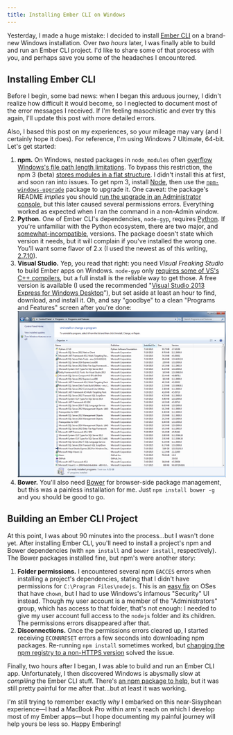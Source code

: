 ```yaml
---
title: Installing Ember CLI on Windows
---
```


Yesterday, I made a huge mistake: I decided to install [Ember CLI](http://www.ember-cli.com/) on a brand-new Windows installation. Over _two hours_ later, I was finally able to build and run an Ember CLI project. I'd like to share some of that process with you, and perhaps save you some of the headaches I encountered.

<!-- more -->

## Installing Ember CLI

Before I begin, some bad news: when I began this arduous journey, I didn't realize how difficult it would become, so I neglected to document most of the error messages I received. If I'm feeling masochistic and ever try this again, I'll update this post with more detailed errors.

Also, I based this post on my experiences, so your mileage may vary (and I certainly hope it does). For reference, I'm using Windows 7 Ultimate, 64-bit. Let's get started:

1. **npm.** On Windows, nested packages in `node_modules` often [overflow Windows's file path length limitations](https://github.com/joyent/node/issues/6960). To bypass this restriction, the npm 3 (beta) [stores modules in a flat structure](http://www.infoq.com/news/2015/06/npm). I didn't install this at first, and soon ran into issues. To get npm 3, install [Node](https://nodejs.org/), then use the [`npm-windows-upgrade`](https://github.com/felixrieseberg/npm-windows-upgrade) package to upgrade it. One caveat: the package's README _implies_ you should [run the upgrade in an Administrator console](https://github.com/felixrieseberg/npm-windows-upgrade#usage), but this later caused several permissions errors. Everything worked as expected when I ran the command in a non-Admin window.
1. **Python.** One of Ember CLI's dependencies, `node-gyp`, requires [Python](https://www.python.org/). If you're unfamiliar with the Python ecosystem, there are two major, and [somewhat-incompatible](https://wiki.python.org/moin/Python2orPython3), versions. The package doesn't state which version it needs, but it will complain if you've installed the wrong one. You'll want some flavor of 2.x (I used the newest as of this writing, [2.7.10](https://www.python.org/downloads/)).
1. **Visual Studio.** Yep, you read that right: you need _Visual Freaking Studio_ to build Ember apps on Windows. `node-gyp` only [requires some of VS's C++ compilers](https://github.com/TooTallNate/node-gyp#installation), but a full install is the reliable way to get those. A free version is available (I used the recommended "[Visual Studio 2013 Express for Windows Desktop](https://www.visualstudio.com/en-us/products/visual-studio-express-vs.aspx)”), but set aside at least an hour to find, download, and install it. Oh, and say "goodbye" to a clean "Programs and Features" screen after you're done:
![Installing Visual Studio adds a few apps](/2015/07/installing-ember-cli-on-windows/programs-and-features.png)
1. **Bower.** You'll also need [Bower](http://bower.io/) for browser-side package management, but this was a painless installation for me. Just `npm install bower -g` and you should be good to go.

## Building an Ember CLI Project

At this point, I was about 90 minutes into the process...but I wasn't done yet. After installing Ember CLI, you'll need to install a project's npm and Bower dependencies (with `npm install` and `bower install`, respectively). The Bower packages installed fine, but npm's were another story:

1. **Folder permissions.** I encountered several npm `EACCES` errors when installing a project's dependencies, stating that I didn't have permissions for `C:\Program Files\nodejs`. This is an [easy fix](http://stackoverflow.com/questions/16151018/npm-throws-error-without-sudo) on OSes that have `chown`, but I had to use Windows's infamous "Security" UI instead. Though my user account is a member of the "Administrators" group, which has access to that folder, that's not enough: I needed to give my user account full access to the `nodejs` folder and its children. The permissions errors disappeared after that.
1. **Disconnections.** Once the permissions errors cleared up, I started receiving `ECONNRESET` errors a few seconds into downloading npm packages. Re-running `npm install` sometimes worked, but [changing the npm registry to a non-HTTPS version](http://stackoverflow.com/questions/18419144/npm-not-working-read-econnreset) solved the issue.

Finally, two hours after I began, I was able to build and run an Ember CLI app. Unfortunately, I then discovered Windows is abysmally slow at _compiling_ the Ember CLI stuff. There's [an npm package to help](https://github.com/felixrieseberg/ember-cli-windows), but it was still pretty painful for me after that...but at least it was working.

I'm still trying to remember exactly _why_ I embarked on this near-Sisyphean experience—I had a MacBook Pro within arm's reach on which I develop most of my Ember apps—but I hope documenting my painful journey will help yours be less so. Happy Embering!
